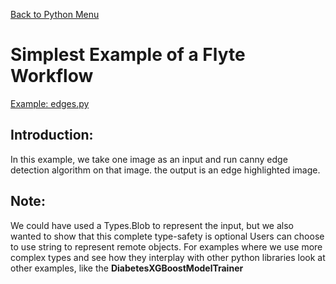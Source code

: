 [Back to Python Menu](..)

# Simplest Example of a Flyte Workflow

[Example: edges.py](edges.py)

## Introduction:

In this example, we take one image as an input and run canny edge detection algorithm on that image. the output is an edge highlighted image.

## Note:
We could have used a Types.Blob to represent the input, but we also wanted to show that this complete type-safety is optional
Users can choose to use string to represent remote objects.
For examples where we use more complex types and see how they interplay with other python libraries look at other examples, like the **DiabetesXGBoostModelTrainer**
